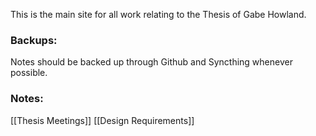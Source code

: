 This is the main site for all work relating to the Thesis of Gabe Howland.

### Backups:
Notes should be backed up through Github and Syncthing whenever possible.

### Notes:
[[Thesis Meetings]]
[[Design Requirements]]

